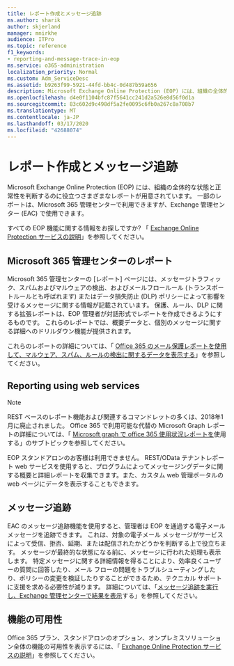 ```yaml
---
title: レポート作成とメッセージ追跡
ms.author: sharik
author: skjerland
manager: mnirkhe
audience: ITPro
ms.topic: reference
f1_keywords:
- reporting-and-message-trace-in-eop
ms.service: o365-administration
localization_priority: Normal
ms.custom: Adm_ServiceDesc
ms.assetid: b9263f99-5921-44fd-bb4c-0d487b59a656
description: Microsoft Exchange Online Protection (EOP) には、組織の全体的な状態と正常性を判断するのに役立つさまざまなレポートが用意されています。 一部のレポートは、Microsoft 365 管理センターで利用できますが、Exchange 管理センター (EAC) で使用できます。
ms.openlocfilehash: d4e0f1104bfc87f5641cc241d2a526e8d56f0d1a
ms.sourcegitcommit: 83c602d9c498df5a2fe0095c6fb0a267c8a708b7
ms.translationtype: MT
ms.contentlocale: ja-JP
ms.lasthandoff: 03/17/2020
ms.locfileid: "42688074"
---
```

# <a name="reporting-and-message-trace"></a>レポート作成とメッセージ追跡

Microsoft Exchange Online Protection (EOP) には、組織の全体的な状態と正常性を判断するのに役立つさまざまなレポートが用意されています。 一部のレポートは、Microsoft 365 管理センターで利用できますが、Exchange 管理センター (EAC) で使用できます。

すべての EOP 機能に関する情報をお探しですか? 「 [Exchange Online Protection サービスの説明](exchange-online-protection-service-description.md)」を参照してください。

## <a name="microsoft-365-admin-center-reports"></a>Microsoft 365 管理センターのレポート

Microsoft 365 管理センターの [レポート] ページには、メッセージトラフィック、スパムおよびマルウェアの検出、およびメールフロールール (トランスポートルールとも呼ばれます) またはデータ損失防止 (DLP) ポリシーによって影響を受けるメッセージに関する情報が記載されています。 保護、ルール、DLP に関する拡張レポートは、EOP 管理者が対話形式でレポートを作成できるようにするものです。 これらのレポートでは、概要データと、個別のメッセージに関する詳細へのドリルダウン機能が提供されます。

これらのレポートの詳細については、「 [Office 365 のメール保護レポートを使用して、マルウェア、スパム、ルールの検出に関するデータを表示する](https://docs.microsoft.com/exchange/monitoring/use-mail-protection-reports)」を参照してください。

## <a name="reporting-using-web-services"></a>Reporting using web services

> [!NOTE]
> REST ベースのレポート機能および関連するコマンドレットの多くは、2018年1月に廃止されました。 Office 365 で利用可能な代替の Microsoft Graph レポートの詳細については、「 [Microsoft graph で office 365 使用状況レポートを](https://go.microsoft.com/fwlink/p/?LinkID=865135)使用する」のサブトピックを参照してください。

EOP スタンドアロンのお客様は利用できません。 REST/OData テナントレポート web サービスを使用すると、プログラムによってメッセージングデータに関する概要と詳細レポートを収集できます。また、カスタム web 管理ポータルの web ページにデータを表示することもできます。

## <a name="message-trace"></a>メッセージ追跡

EAC のメッセージ追跡機能を使用すると、管理者は EOP を通過する電子メールメッセージを追跡できます。 これは、対象の電子メール メッセージがサービスによって受信、拒否、延期、または配信されたかどうかを判断する上で役立ちます。 メッセージが最終的な状態になる前に、メッセージに行われた処理も表示します。 特定メッセージに関する詳細情報を得ることにより、効率良くユーザーの質問に回答したり、メール フローの問題をトラブルシューティングしたり、ポリシーの変更を検証したりすることができるため、テクニカル サポートに支援を求める必要性が減ります。 詳細については、「[メッセージ追跡を実行し、Exchange 管理センターで結果を表示](https://docs.microsoft.com/exchange/monitoring/trace-an-email-message/run-a-message-trace-and-view-results)する」を参照してください。

## <a name="feature-availability"></a>機能の可用性

Office 365 プラン、スタンドアロンのオプション、オンプレミスソリューション全体の機能の可用性を表示するには、「 [Exchange Online Protection サービスの説明](exchange-online-protection-service-description.md)」を参照してください。
